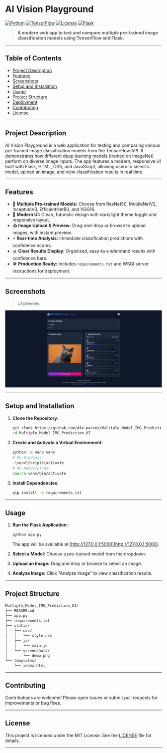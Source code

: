 # AI Vision Playground

[![Python](https://img.shields.io/badge/python-3.8%2B-blue.svg)](https://www.python.org/)
[![TensorFlow](https://img.shields.io/badge/TensorFlow-2.x-orange.svg)](https://www.tensorflow.org/)
[![License](https://img.shields.io/badge/license-MIT-green.svg)](LICENSE)
[![Flask](https://img.shields.io/badge/Flask-3.0-lightgrey.svg)](https://flask.palletsprojects.com/)

> **A modern web app to test and compare multiple pre-trained image classification models using TensorFlow and Flask.**

---

## Table of Contents

- [Project Description](#project-description)
- [Features](#features)
- [Screenshots](#screenshots)
- [Setup and Installation](#setup-and-installation)
- [Usage](#usage)
- [Project Structure](#project-structure)
- [Deployment](#deployment)
- [Contributing](#contributing)
- [License](#license)

---

## Project Description

AI Vision Playground is a web application for testing and comparing various pre-trained image classification models from the TensorFlow API. It demonstrates how different deep learning models (trained on ImageNet) perform on diverse image inputs. The app features a modern, responsive UI built with Flask, HTML, CSS, and JavaScript, allowing users to select a model, upload an image, and view classification results in real time.

---

## Features

- 🚀 **Multiple Pre-trained Models:** Choose from ResNet50, MobileNetV2, InceptionV3, EfficientNetB0, and VGG16.
- 🎨 **Modern UI:** Clean, futuristic design with dark/light theme toggle and responsive layout.
- 📤 **Image Upload & Preview:** Drag-and-drop or browse to upload images, with instant preview.
- ⚡ **Real-time Analysis:** Immediate classification predictions with confidence scores.
- 📊 **Clear Results Display:** Organized, easy-to-understand results with confidence bars.
- 🛠️ **Production Ready:** Includes `requirements.txt` and WSGI server instructions for deployment.

---

## Screenshots
> UI preview 

![Screenshot](static/screenshots/demo.png)

---

## Setup and Installation

1. **Clone the Repository:**
    ```bash
    git clone https://github.com/A3x-parvez/Multiple_Model_IMG_Prediction_UI.git
    cd Multiple_Model_IMG_Prediction_UI
    ```

2. **Create and Activate a Virtual Environment:**
    ```bash
    python -m venv venv
    # On Windows:
    .\venv\Scripts\activate
    # On macOS/Linux:
    source venv/bin/activate
    ```

3. **Install Dependencies:**
    ```bash
    pip install -r requirements.txt
    ```

---

## Usage

1. **Run the Flask Application:**
    ```bash
    python app.py
    ```
    The app will be available at [http://127.0.0.1:5000](http://127.0.0.1:5000).

2. **Select a Model:** Choose a pre-trained model from the dropdown.

3. **Upload an Image:** Drag and drop or browse to select an image.

4. **Analyze Image:** Click "Analyze Image" to view classification results.

---

## Project Structure

```
Multiple_Model_IMG_Prediction_UI/
├── README.md
├── app.py
├── requirements.txt
├── static/
│   ├── css/
│   │   └── style.css
│   ├── js/
│   │   └── main.js
│   └── screenshots/
│       └── demp.png
└── templates/
    └── index.html
```

---


## Contributing

Contributions are welcome! Please open issues or submit pull requests for improvements or bug fixes.

---

## License

This project is licensed under the MIT License. See the [LICENSE](LICENSE) file for details.

---